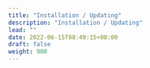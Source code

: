 ```yaml
---
title: "Installation / Updating"
description: "Installation / Updating"
lead: ""
date: 2022-06-15T08:49:15+00:00
draft: false
weight: 900
---
```

